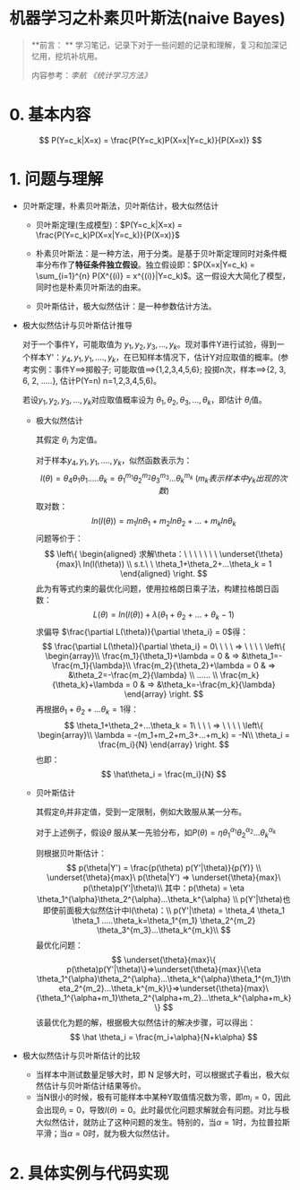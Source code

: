 # 机器学习之朴素贝叶斯法(naive Bayes)

> **前言： ** 学习笔记，记录下对于一些问题的记录和理解，复习和加深记忆用，挖坑补坑用。
>
> 内容参考：*李航 《统计学习方法》*

# 0. 基本内容

$$
P(Y=c_k|X=x) = \frac{P(Y=c_k)P(X=x|Y=c_k)}{P(X=x)}
$$





# 1. 问题与理解

* 贝叶斯定理，朴素贝叶斯法，贝叶斯估计，极大似然估计

  * 贝叶斯定理(生成模型)：$P(Y=c_k|X=x) = \frac{P(Y=c_k)P(X=x|Y=c_k)}{P(X=x)}$

  * 朴素贝叶斯法：是一种方法，用于分类。是基于贝叶斯定理同时对条件概率分布作了**特征条件独立假设**。独立假设即：$P(X=x|Y=c_k) = \sum_{i=1}^{n} P(X^{(i)} = x^{(i)}|Y=c_k)$。这一假设大大简化了模型，同时也是朴素贝叶斯法的由来。

  * 贝叶斯估计，极大似然估计：是一种参数估计方法。

* 极大似然估计与贝叶斯估计推导

  对于一个事件Y，可能取值为 ${y_1, y_2, y_3, ..., y_k}$。现对事件Y进行试验，得到一个样本Y'：${y_4, y_1, y_1, ...., y_k}$，在已知样本情况下，估计Y对应取值的概率。(参考实例：事件Y==>掷骰子; 可能取值==>{1,2,3,4,5,6}; 投掷n次，样本==>{2, 3, 6, 2, .....}, 估计P(Y=n) n=1,2,3,4,5,6)。

  若设${y_1, y_2, y_3, ..., y_k}$对应取值概率设为 ${\theta_1, \theta_2, \theta_3, ..., \theta_k}$，即估计 $\theta_i$值。

  * 极大似然估计

    其假定 $\theta_i$ 为定值。

    对于样本${y_4, y_1, y_1, ...., y_k}$，似然函数表示为：
    $$
    l(\theta) = \theta_4 \theta_1 \theta_1 .....\theta_k=\theta_1^{m_1} \theta_2^{m_2} \theta_3^{m_3}...\theta_k^{m_k} \ (m_k表示样本中y_k出现的次数)
    $$
    取对数：
    $$
    ln(l(\theta)) = m_1ln\theta_1+m_2ln\theta_2+...+m_kln\theta_k
    $$
    问题等价于：
    $$
    \left\{
    \begin{aligned}
    求解\theta：\ \ \ \ \ \ \ \underset{\theta}{max}\ ln(l(\theta)) \\
    s.t.\ \ \theta_1+\theta_2+...\theta_k = 1 
    \end{aligned}
    \right.
    $$
    此为有等式约束的最优化问题，使用拉格朗日乘子法，构建拉格朗日函数：
    $$
    L(\theta) = ln(l(\theta)) + \lambda(\theta_1+\theta_2+...+\theta_k-1)
    $$
    求偏导 $\frac{\partial L(\theta)}{\partial \theta_i} = 0$得：
    $$
    \frac{\partial L(\theta)}{\partial \theta_i} = 0\ \ \ \ => \ \ \ \ \left\{
    \begin{array}\\
    \frac{m_1}{\theta_1}+\lambda = 0 &  =>  &\theta_1=-\frac{m_1}{\lambda}\\
    \frac{m_2}{\theta_2}+\lambda = 0 &  =>  &\theta_2=-\frac{m_2}{\lambda} \\
    ...... \\
    \frac{m_k}{\theta_k}+\lambda = 0 &  =>  &\theta_k=-\frac{m_k}{\lambda}
    \end{array}
    \right.
    $$
    再根据$\theta_1+\theta_2+...\theta_k = 1$得：
    $$
    \theta_1+\theta_2+...\theta_k = 1\ \ \ \ => \ \ \ \ \left\{
    \begin{array}\\
    \lambda = -(m_1+m_2+m_3+...+m_k) = -N\\
    \theta_i = \frac{m_i}{N}
    \end{array}
    \right.
    $$
    也即：
    $$
    \hat\theta_i = \frac{m_i}{N}
    $$

  * 贝叶斯估计

    其假定$\theta_i$并非定值，受到一定限制，例如大致服从某一分布。

    对于上述例子，假设$\theta$ 服从某一先验分布，如$P(\theta) = \eta \theta_1^{\alpha_1} \theta_2^{\alpha_2} ...\theta_k^{\alpha_k}$

    则根据贝叶斯估计：
    $$
    p(\theta|Y') = \frac{p(\theta) p(Y'|\theta)}{p(Y)} \\
    \underset{\theta}{max}\ p(\theta|Y') => \underset{\theta}{max}\ p(\theta)p(Y'|\theta)\\
    其中：p(\theta) = \eta \theta_1^{\alpha}\theta_2^{\alpha}...\theta_k^{\alpha} \\
    p(Y'|\theta)也即使前面极大似然估计中l(\theta)：\\
    p(Y'|\theta) = \theta_4 \theta_1 \theta_1 .....\theta_k=\theta_1^{m_1} \theta_2^{m_2} \theta_3^{m_3}...\theta_k^{m_k}\\
    $$
    最优化问题：
    $$
    \underset{\theta}{max}\{ p(\theta)p(Y'|\theta)\}=>\underset{\theta}{max}\{\eta \theta_1^{\alpha}\theta_2^{\alpha}...\theta_k^{\alpha}\theta_1^{m_1}\theta_2^{m_2}...\theta_k^{m_k}\}=>\underset{\theta}{max}\{\theta_1^{\alpha+m_1}\theta_2^{\alpha+m_2}...\theta_k^{\alpha+m_k}\}
    $$
    该最优化为题的解，根据极大似然估计的解决步骤，可以得出：
    $$
    \hat \theta_i = \frac{m_i+\alpha}{N+k\alpha}
    $$

* 极大似然估计与贝叶斯估计的比较

  * 当样本中测试数量足够大时，即 N 足够大时，可以根据式子看出，极大似然估计与贝叶斯估计结果等价。
  * 当N很小的时候，极有可能样本中某种Y取值情况数为零，即$m_i=0$，因此会出现$\theta_i=0$，导致$l(\theta)=0$。此时最优化问题求解就会有问题。对比与极大似然估计，就防止了这种问题的发生。特别的，当$\alpha=1$时，为拉普拉斯平滑；当$\alpha=0$时，就为极大似然估计。


# 2. 具体实例与代码实现



